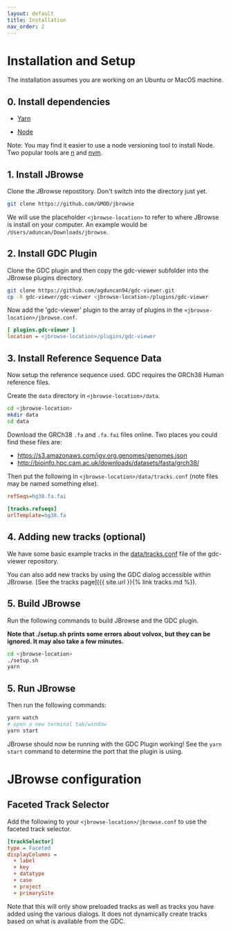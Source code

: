 ```yaml
---
layout: default
title: Installation
nav_order: 2
---
```


# Installation and Setup
The installation assumes you are working on an Ubuntu or MacOS machine.

## 0. Install dependencies
* [Yarn](ttps://classic.yarnpkg.com/en/docs/install/)

* [Node](https://nodejs.org/en/download/)

Note: You may find it easier to use a node versioning tool to install Node. Two popular tools are [n](https://github.com/tj/n) and [nvm](https://github.com/nvm-sh/nvm).

## 1. Install JBrowse
Clone the JBrowse repostitory. Don't switch into the directory just yet.
```bash
git clone https://github.com/GMOD/jbrowse
```

We will use the placeholder `<jbrowse-location>` to refer to where JBrowse is install on your computer. An example would be `/Users/aduncan/Downloads/jbrowse`.

## 2. Install GDC Plugin
Clone the GDC plugin and then copy the gdc-viewer subfolder into the JBrowse plugins directory.
```bash
git clone https://github.com/agduncan94/gdc-viewer.git
cp -R gdc-viewer/gdc-viewer <jbrowse-location>/plugins/gdc-viewer
```

Now add the 'gdc-viewer' plugin to the array of plugins in the `<jbrowse-location>/jbrowse.conf`.
```ini
[ plugins.gdc-viewer ]
location = <jbrowse-location>/plugins/gdc-viewer
```

## 3. Install Reference Sequence Data
Now setup the reference sequence used. GDC requires the GRCh38 Human reference files.

Create the `data` directory in `<jbrowse-location>/data`.

```bash
cd <jbrowse-location>
mkdir data
cd data
```

Download the GRCh38 `.fa` and `.fa.fai` files online. Two places you could find these files are:
* https://s3.amazonaws.com/igv.org.genomes/genomes.json
* http://bioinfo.hpc.cam.ac.uk/downloads/datasets/fasta/grch38/

Then put the following in `<jbrowse-location>/data/tracks.conf` (note files may be named something else).

```ini
refSeqs=hg38.fa.fai
  
[tracks.refseqs]
urlTemplate=hg38.fa
```

## 4. Adding new tracks (optional)
We have some basic example tracks in the [data/tracks.conf](https://github.com/agduncan94/gdc-viewer/blob/develop/data/tracks.conf) file of the gdc-viewer repository.

You can also add new tracks by using the GDC dialog accessible within JBrowse. [See the tracks page]({{ site.url }}{% link tracks.md %}).

## 5. Build JBrowse
Run the following commands to build JBrowse and the GDC plugin.

**Note that ./setup.sh prints some errors about volvox, but they can be ignored. It may also take a few minutes.**
```bash
cd <jbrowse-location>
./setup.sh
yarn
```

## 5. Run JBrowse
Then run the following commands:

```bash
yarn watch
# open a new terminal tab/window
yarn start
```

JBrowse should now be running with the GDC Plugin working! See the `yarn start` command to determine the port that the plugin is using.

# JBrowse configuration
## Faceted Track Selector
Add the following to your `<jbrowse-location>/jbrowse.conf` to use the faceted track selector.
```ini
[trackSelector]
type = Faceted
displayColumns =
  + label
  + key
  + datatype
  + case
  + project
  + primarySite
```

Note that this will only show preloaded tracks as well as tracks you have added using the various dialogs. It does not dynamically create tracks based on what is available from the GDC.
